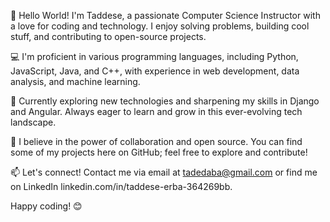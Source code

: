 👋 Hello World! I'm Taddese, a passionate Computer Science Instructor with a love for coding and technology. I enjoy solving problems, building cool stuff, and contributing to open-source projects.

💻 I'm proficient in various programming languages, including Python, JavaScript, Java, and C++, with experience in web development, data analysis, and machine learning.

🌱 Currently exploring new technologies and sharpening my skills in Django and Angular. Always eager to learn and grow in this ever-evolving tech landscape.

🚀 I believe in the power of collaboration and open source. You can find some of my projects here on GitHub; feel free to explore and contribute!

📫 Let's connect! Contact me via email at tadedaba@gmail.com or find me on LinkedIn linkedin.com/in/taddese-erba-364269bb.

Happy coding! 😊

<!---
tadedaba/tadedaba is a ✨ special ✨ repository because its `README.md` (this file) appears on your GitHub profile.
You can click the Preview link to take a look at your changes.
--->
